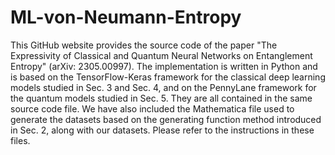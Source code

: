 # ML-von-Neumann-Entropy

This GitHub website provides the source code of the paper "The Expressivity of Classical and Quantum Neural Networks on Entanglement Entropy" (arXiv: 2305.00997). The implementation is written in Python and is based on the TensorFlow-Keras framework for the classical deep learning models studied in Sec. 3 and Sec. 4, and on the PennyLane framework for the quantum models studied in Sec. 5. They are all contained in the same source code file. We have also included the Mathematica file used to generate the datasets based on the generating function method introduced in Sec. 2, along with our datasets. Please refer to the instructions in these files.
